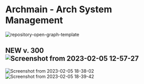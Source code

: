 # Archmain - Arch System Management


![repository-open-graph-template](https://user-images.githubusercontent.com/103053714/216729571-1a7b7328-47bc-4aa1-a918-410354bd8b45.png)

## NEW v. 300![Screenshot from 2023-02-05 12-57-27](https://user-images.githubusercontent.com/103053714/216820952-4eb4be6e-8e87-48b8-97ac-8cbb4f027478.png)

![Screenshot from 2023-02-05 18-38-02](https://user-images.githubusercontent.com/103053714/216838534-ea969b16-76ae-4427-9e0e-a5407289dca1.png)
![Screenshot from 2023-02-05 18-39-42](https://user-images.githubusercontent.com/103053714/216838543-87317510-9f44-4bda-b7ff-a686d00e9bc8.png)

